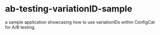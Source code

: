 # ab-testing-variationID-sample
a sample application showcasing how to use variationIDs within ConfigCat for A/B testing.
